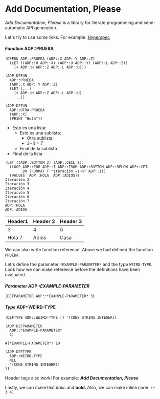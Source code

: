 # Add Documentation, Please

_Add Documentation, Please_ is a library for literate programming and semi-automatic API generation.

Let's try to use some links. For example: [Hyperspec](http://www.lispworks.com/documentation/HyperSpec/Front/)

#### ***Function*** ADP::PRUEBA

```Lisp
(DEFUN ADP::PRUEBA (ADP::X ADP::Y ADP::Z)
  (LET ((ADP::H ADP::X) (ADP::U ADP::Y) (ADP::L ADP::Z))
    (+ ADP::H ADP::Z ADP::L ADP::U)))
```

```
(ADP:DEFUN
  ADP::PRUEBA
  (ADP::X ADP::Y ADP::Z)
  (LET (...)
    (+ ADP::H ADP::Z ADP::L ADP::U)
    ...))

(ADP:DEFUN
  ADP::OTRA-PRUEBA
  (ADP::X)
  (PRINT "Hola"))
```

* Esto es una lista:
  * Esto es una sublista:
    * Otra sublista.
    * 3+4 = 7
  * Final de la sublista
* Final de la lista.

```
(LET ((ADP::BOTTOM 2) (ADP::CEIL 8))
  (LOOP ADP::FOR ADP::I ADP::FROM ADP::BOTTOM ADP::BELOW ADP::CEIL
        DO (FORMAT T "Iteración ~s~%" ADP::I))
  (VALUES 'ADP::HOLA 'ADP::ADIOS))
Iteración 2
Iteración 3
Iteración 4
Iteración 5
Iteración 6
Iteración 7
ADP::HOLA
ADP::ADIOS
```

| Header1 | Header 2 | Header 3 |
| --- | --- | --- |
| 3 | 4 | 5 |
| Hola 7 | Adios | Casa |


We can also write function reference. Above we had defined the function `PRUEBA`.

Let's define the parameter `*EXAMPLE-PARAMETER*` and the type `WEIRD-TYPE`. Look how we can make reference before the definitions have been evaluated.

#### ***Parameter*** ADP::*EXAMPLE-PARAMETER*

```Lisp
(DEFPARAMETER ADP::*EXAMPLE-PARAMETER* 3)
```

#### ***Type*** ADP::WEIRD-TYPE

```Lisp
(DEFTYPE ADP::WEIRD-TYPE () '(CONS STRING INTEGER))
```

```
(ADP:DEFPARAMETER
  ADP::*EXAMPLE-PARAMETER*
  3)

#(*EXAMPLE-PARAMETER*) 10

(ADP:DEFTYPE
  ADP::WEIRD-TYPE
  NIL
  '(CONS STRING INTEGER))
11
```

Header tags also work! For example: ***Add Documentation, Please***

Lastly, we can make text _italic_ and **bold**. Also, we can make inline code: `(+ 3 4)`

